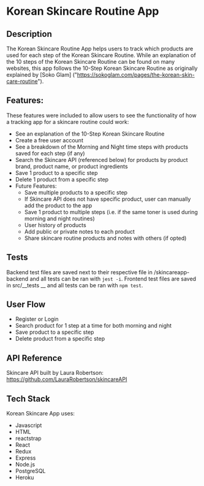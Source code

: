 # Korean Skincare Routine App
## Description
The Korean Skincare Routine App helps users to track which products are used for each step of the Korean Skincare Routine. While an explanation of the 10 steps of the Korean Skincare Routine can be found on many websites, this app follows the 10-Step Korean Skincare Routine as originally explained by [Soko Glam] ("https://sokoglam.com/pages/the-korean-skin-care-routine").

## Features:
These features were included to allow users to see the functionality of how a tracking app for a skincare routine could work:

- See an explanation of the 10-Step Korean Skincare Routine
- Create a free user account
- See a breakdown of the Morning and Night time steps with products saved for each step (if any)
- Search the Skincare API (referenced below) for products by product brand, product name, or product ingredients
- Save 1 product to a specific step
- Delete 1 product from a specific step
- Future Features:
	- Save multiple products to a specific step
	- If Skincare API does not have specific product, user can manually add the product to the app
	- Save 1 product to multiple steps (i.e. if the same toner is used during morning and night routines)
	- User history of products
	- Add public or private notes to each product
	- Share skincare routine products and notes with others (if opted)

## Tests
Backend test files are saved next to their respective file in /skincareapp-backend and all tests can be ran with `jest -i`. Frontend test files are saved in src/__tests __ and all tests can be ran with `npm test`.

## User Flow
- Register or Login
- Search product for 1 step at a time for both morning and night
- Save product to a specific step
- Delete product from a specific step

## API Reference
Skincare API built by Laura Robertson:
https://github.com/LauraRobertson/skincareAPI

## Tech Stack
Korean Skincare App uses:
- Javascript
- HTML
- reactstrap
- React
- Redux
- Express
- Node.js
- PostgreSQL
- Heroku

